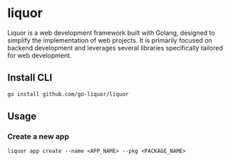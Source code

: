 # liquor

Liquor is a web development framework built with Golang, designed to simplify the implementation of web projects. It is primarily focused on backend development and leverages several libraries specifically tailored for web development.

## Install CLI

```bash
go install github.com/go-liquor/liquor
```

## Usage

### Create a new app

```
liquor app create --name <APP_NAME> --pkg <PACKAGE_NAME>
```